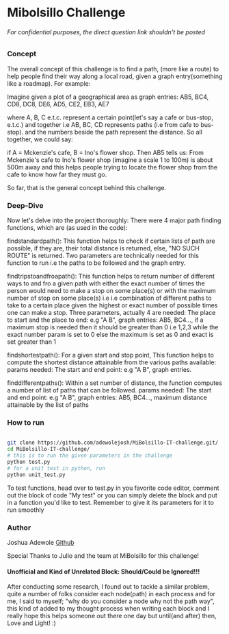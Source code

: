# Mibolsillo Challenge

###### For confidential purposes, the direct question link shouldn't be posted


### Concept

The overall concept of this challenge is to find a path, (more like a route) to help people find their way along a local road, given a graph entry(something like a roadmap). For example:

Imagine given a plot of a geographical area as graph entries:
AB5, BC4, CD8, DC8, DE6, AD5, CE2, EB3, AE7

where A, B, C e.t.c. represent a certain point(let's say a cafe or bus-stop, e.t.c.) and together i.e AB, BC, CD represents paths (i.e from cafe to bus-stop). and the numbers beside the path represent the distance. So all together, we could say:

if A = Mckenzie's cafe, B = Ino's flower shop. Then AB5 tells us: From Mckenzie's cafe to Ino's flower shop (imagine a scale 1 to 100m) is about 500m away and this helps people trying to locate the flower shop from the cafe to know how far they must go.

So far, that is the general concept behind this challenge.


### Deep-Dive

Now let's delve into the project thoroughly:
There were 4 major path finding functions, which are (as used in the code):

findstandardpath(): This function helps to check if certain lists of path are possible, if they are, their total distance is returned, else, "NO SUCH ROUTE" is returned. Two parameters are technically needed for this function to run i.e the paths to be followed and the graph entry.

findtripstoandfroapath(): This function helps to return number of different ways to and fro a given path with either the exact number of times the person would need to make a stop on some place(s) or with the maximum number of stop on some place(s) i.e i.e combination of different paths to take to a certain place given the highest or exact number of possible times one can make a stop. Three parameters, actually 4 are needed: The place to start and the place to end: e.g "A B", graph entries: AB5, BC4..., if a maximum stop is needed then it should be greater than 0 i.e 1,2,3 while the exact number param is set to 0 else the maximum is set as 0 and exact is set greater than 1

findshortestpath(): For a given start and stop point, This function helps to compute the shortest distance attainable from the various paths available: params needed: The start and end point: e.g "A B", graph entries.

finddifferentpaths(): Within a set number of distance, the function computes a number of list of paths that can be followed. params needed: The start and end point: e.g "A B", graph entries: AB5, BC4..., maximum distance attainable by the list of paths


### How to run
```sh

git clone https://github.com/adewolejosh/MiBolsillo-IT-challenge.git/
cd MiBolsillo-IT-challenge/
# this is to run the given parameters in the challenge
python test.py
# for a unit test in python, run
python unit_test.py
```
To test functions, head over to test.py in you favorite code editor, comment out the block of code "My test" or you can simply delete the block and put in a function you'd like to test. Remember to give it its parameters for it to run smoothly


### Author
Joshua Adewole [Github](https://github.com/adewolejosh)

Special Thanks to Julio and the team at MiBolsillo for this challenge!



#### Unofficial and Kind of Unrelated Block: Should/Could be Ignored!!!

After conducting some research, I found out to tackle a similar problem, quite a number of folks consider each node(path) in each process and for me, I said to myself; "why do you consider a node why not the path way", this kind of added to my thought process when writing each block and I really hope this helps someone out there one day but until(and after) then, Love and Light! :)